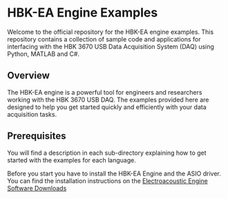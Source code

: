 # HBK-EA Engine Examples

Welcome to the official repository for the HBK-EA engine examples. This repository contains a collection of sample code and applications for interfacing with the HBK 3670 USB Data Acquisition System (DAQ) using Python, MATLAB and C#. 

## Overview

The HBK-EA engine is a powerful tool for engineers and researchers working with the HBK 3670 USB DAQ. The examples provided here are designed to help you get started quickly and efficiently with your data acquisition tasks.

## Prerequisites

You will find a description in each sub-directory explaining how to get started with the examples for each language.

Before you start you have to install the HBK-EA Engine and the ASIO driver. You can find the installation instructions on the [Electroacoustic Engine Software Downloads](https://www.hbkworld.com/en/services-support/support/support-bksv/downloads/3670-usb-audio-demo-tool/bz-7852-electro-acoustic-engine)

